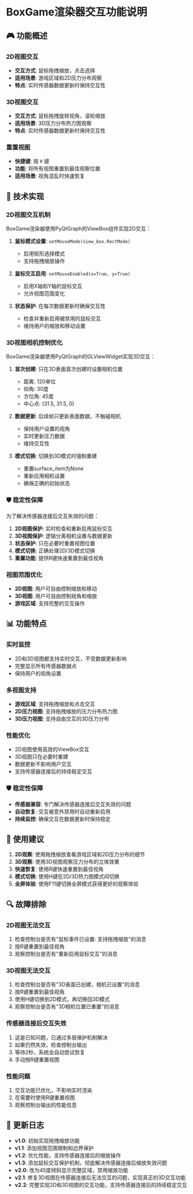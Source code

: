 # BoxGame渲染器交互功能说明

## 🎮 功能概述

### 2D视图交互
- **交互方式**: 鼠标拖拽缩放，点击选择
- **适用场景**: 游戏区域和2D压力分布观察
- **特点**: 实时传感器数据更新时保持交互性

### 3D视图交互
- **交互方式**: 鼠标拖拽旋转视角，滚轮缩放
- **适用场景**: 3D压力分布热力图观察
- **特点**: 实时传感器数据更新时保持交互性

### 重置视图
- **快捷键**: 按 `R` 键
- **功能**: 将所有视图重置到最佳观察位置
- **适用场景**: 视角混乱时快速恢复

## 🔧 技术实现

### 2D视图交互机制
BoxGame渲染器使用PyQtGraph的ViewBox组件实现2D交互：

1. **鼠标模式设置**: `setMouseMode(view_box.RectMode)`
   - 启用矩形选择模式
   - 支持拖拽缩放操作

2. **鼠标交互启用**: `setMouseEnabled(x=True, y=True)`
   - 启用X轴和Y轴的鼠标交互
   - 允许视图范围变化

3. **状态保护**: 在每次数据更新时确保交互性
   - 检查并重新启用被禁用的鼠标交互
   - 维持用户的缩放和移动设置

### 3D视图相机控制优化
BoxGame渲染器使用PyQtGraph的GLViewWidget实现3D交互：

1. **首次创建**: 只在3D表面首次创建时设置相机位置
   - 距离: 120单位
   - 仰角: 30度
   - 方位角: 45度
   - 中心点: (31.5, 31.5, 0)

2. **数据更新**: 后续帧只更新表面数据，不触碰相机
   - 保持用户设置的视角
   - 实时更新压力数据
   - 维持交互性

3. **模式切换**: 切换到3D模式时强制重建
   - 重置surface_item为None
   - 重新应用相机设置
   - 确保正确的初始状态

### 🛡️ 稳定性保障
为了解决传感器连接后交互失效的问题：

1. **2D视图保护**: 实时检查和重新启用鼠标交互
2. **3D视图保护**: 逻辑分离相机设置与数据更新
3. **状态保护**: 只在必要时重置视图位置
4. **模式切换**: 正确处理2D/3D模式切换
5. **重置功能**: 提供R键快速重置到最佳视角

### 视图范围优化
- **2D视图**: 用户可自由控制缩放和移动
- **3D视图**: 用户可自由控制视角和缩放
- **游戏区域**: 支持完整的交互操作

## 📊 功能特点

### 实时监控
- 2D和3D视图都支持实时交互，不受数据更新影响
- 完整显示所有传感器数据点
- 保持用户的视角设置

### 多视图支持
- **游戏区域**: 支持拖拽缩放和点击交互
- **2D压力视图**: 支持拖拽缩放的压力分布热力图
- **3D压力视图**: 支持自由交互的3D压力分布

### 性能优化
- 2D视图使用高效的ViewBox交互
- 3D视图只在必要时重建
- 数据更新不影响用户交互
- 支持传感器连接后的持续稳定交互

### 🛡️ 稳定性保障
- **传感器兼容**: 专门解决传感器连接后交互失效的问题
- **自动恢复**: 交互被意外禁用时自动重新启用
- **持续监控**: 确保交互在数据更新时保持稳定

## 🎯 使用建议

1. **2D观察**: 使用拖拽缩放查看游戏区域和2D压力分布的细节
2. **3D观察**: 使用3D视图观察压力分布的立体效果
3. **快速恢复**: 使用R键快速重置到最佳视角
4. **模式切换**: 使用H键在2D/3D热力图模式间切换
5. **全屏体验**: 使用F11键切换全屏模式获得更好的观察体验

## 🔍 故障排除

### 2D视图无法交互
1. 检查控制台是否有"鼠标事件已设置: 支持拖拽缩放"的消息
2. 按R键重置到最佳视角
3. 观察控制台是否有"重新启用鼠标交互"的消息

### 3D视图无法交互
1. 检查控制台是否有"3D表面已创建，相机已设置"的消息
2. 按R键重置到最佳视角
3. 使用H键切换到2D模式，再切换回3D模式
4. 观察控制台是否有"3D相机位置已重置"的消息

### 传感器连接后交互失效
1. 这是已知问题，已通过多层保护机制解决
2. 如果仍然失效，检查控制台输出
3. 等待2秒，系统会自动尝试恢复
4. 手动按R键重置视图

### 性能问题
1. 交互功能已优化，不影响实时渲染
2. 在需要时使用R键重置视图
3. 观察控制台输出的性能信息

## 📝 更新日志

- **v1.0**: 初始实现拖拽缩放功能
- **v1.1**: 添加视图范围限制和边界保护
- **v1.2**: 优化性能，支持传感器连接后的缩放操作
- **v1.3**: 添加鼠标交互保护机制，彻底解决传感器连接后缩放失效问题
- **v2.0**: 改为45度倾斜显示完整区域，禁用缩放功能
- **v2.1**: 修复3D视图在传感器连接后无法交互的问题，实现真正的3D交互功能
- **v2.2**: 完整实现2D和3D视图的交互功能，支持传感器连接后的持续稳定交互 